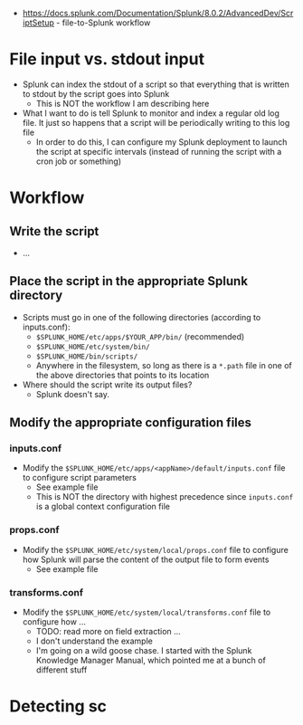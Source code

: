 - https://docs.splunk.com/Documentation/Splunk/8.0.2/AdvancedDev/ScriptSetup - file-to-Splunk workflow
# File input vs. stdout input
- Splunk can index the stdout of a script so that everything that is written to stdout by the script goes into Splunk
    - This is NOT the workflow I am describing here
- What I want to do is tell Splunk to monitor and index a regular old log file. It just so happens that a script will be periodically writing to this
  log file
    - In order to do this, I can configure my Splunk deployment to launch the script at specific intervals (instead of running the script with a cron
      job or something)
# Workflow
## Write the script
- ...
## Place the script in the appropriate Splunk directory
- Scripts must go in one of the following directories (according to inputs.conf):
    - `$SPLUNK_HOME/etc/apps/$YOUR_APP/bin/` (recommended)
    - `$SPLUNK_HOME/etc/system/bin/`
    - `$SPLUNK_HOME/bin/scripts/`
    - Anywhere in the filesystem, so long as there is a `*.path` file in one of the above directories that points to its location
- Where should the script write its output files?
    - Splunk doesn't say. 
## Modify the appropriate configuration files
### inputs.conf
- Modify the `$SPLUNK_HOME/etc/apps/<appName>/default/inputs.conf` file to configure script parameters
    - See example file
    - This is NOT the directory with highest precedence since `inputs.conf` is a global context configuration file
### props.conf
- Modify the `$SPLUNK_HOME/etc/system/local/props.conf` file to configure how Splunk will parse the content of the output file to form events
    - See example file
### transforms.conf
- Modify the `$SPLUNK_HOME/etc/system/local/transforms.conf` file to configure how ...
    - TODO: read more on field extraction ...
    - I don't understand the example
    - I'm going on a wild goose chase. I started with the Splunk Knowledge Manager Manual, which pointed me at a bunch of different stuff



# Detecting sc